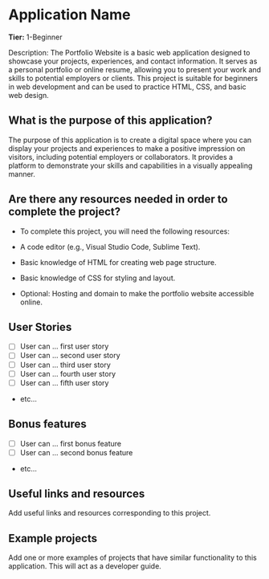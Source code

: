 # Application Name

**Tier:**  1-Beginner

Description:
The Portfolio Website is a basic web application designed to showcase your projects, experiences, and contact information. It serves as a personal portfolio or online resume, allowing you to present your work and skills to potential employers or clients. This project is suitable for beginners in web development and can be used to practice HTML, CSS, and basic web design.


## What is the purpose of this application?

The purpose of this application is to create a digital space where you can display your projects and experiences to make a positive impression on visitors, including potential employers or collaborators. It provides a platform to demonstrate your skills and capabilities in a visually appealing manner.

    
## Are there any resources needed in order to complete the project?
-   To complete this project, you will need the following resources:

-   A code editor (e.g., Visual Studio Code, Sublime Text).
-   Basic knowledge of HTML for creating web page structure.
-   Basic knowledge of CSS for styling and layout.
-   Optional: Hosting and domain to make the portfolio website accessible online.
    

## User Stories

-   [ ] User can ... first user story
-   [ ] User can ... second user story
-   [ ] User can ... third user story
-   [ ] User can ... fourth user story
-   [ ] User can ... fifth user story
-   etc...

## Bonus features

-   [ ] User can ... first bonus feature
-   [ ] User can ... second bonus feature
-   etc...

## Useful links and resources

Add useful links and resources corresponding to this project.

## Example projects

Add one or more examples of projects that have similar functionality to this application. This will act as a developer guide.
